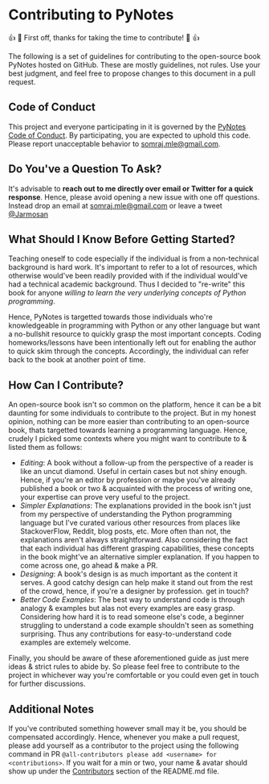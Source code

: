 # Contributing to PyNotes

:+1: :tada:  First off, thanks for taking the time to contribute! :tada: :+1:

The following is a set of guidelines for contributing to the open-source book PyNotes hosted on GitHub. These are mostly guidelines, not rules. Use your best judgment, and feel free to propose changes to this document in a pull request.

## Code of Conduct

This project and everyone participating in it is governed by the [PyNotes Code of Conduct](https://github.com/Jarmos-san/pynotes/blob/master/CODE_OF_CONDUCT.md). By participating, you are expected to uphold this code. Please report unacceptable behavior to somraj.mle@gmail.com.

## Do You've a Question To Ask?

It's advisable to **reach out to me directly over email or Twitter for a quick response**. Hence, please avoid opening a new issue with one off questions. Instead drop an email at somraj.mle@gmail.com or leave a tweet [@Jarmosan](https://twitter.com/Jarmosan)

## What Should I Know Before Getting Started?

Teaching oneself to code especially if the individual is from a non-technical background is hard work. It's important to refer to a lot of resources, which otherwise would've been readily provided with if the individual would've had a technical academic background. Thus I decided to "re-write" this book for anyone *willing to learn the very underlying concepts of Python programming*.

Hence, PyNotes is targetted towards those individuals who're knowledgeable in programming with Python or any other language but want a no-bullshit resource to quickly grasp the most important concepts. Coding homeworks/lessons have been intentionally left out for enabling the author to quick skim through the concepts. Accordingly, the individual can refer back to the book at another point of time.

## How Can I Contribute?

An open-source book isn't so common on the platform, hence it can be a bit daunting for some individuals to contribute to the project. But in my honest opinion, nothing can be more easier than contributing to an open-source book, thats targetted towards learning a programming language. Hence, crudely I picked some contexts where you might want to contribute to & listed them as follows:

- *Editing*: A book without a follow-up from the perspective of a reader is like an uncut diamond. Useful in certain cases but not shiny enough. Hence, if you're an editor by profession or maybe you've already published a book or two & acquainted with the process of writing one, your expertise can prove very useful to the project.
- *Simpler Explanations*: The explanations provided in the book isn't just from my perspective of understanding the Python programming language but I've curated various other resources from places like StackoverFlow, Reddit, blog posts, etc. More often than not, the explanations aren't always straightforward. Also considering the fact that each individual has different grasping capabilities, these concepts in the book might've an alternative simpler explanation. If you happen to come across one, go ahead & make a PR.
- *Designing*: A book's design is as much important as the content it serves. A good catchy design can help make it stand out from the rest of the crowd, hence, if you're a designer by profession. get in touch?
- *Better Code Examples*: The best way to understand code is through analogy & examples but alas not every examples are easy grasp. Considering how hard it is to read someone else's code, a beginner struggling to understand a code example shouldn't seen as something surprising. Thus any contributions for easy-to-understand code examples are extemely welcome.

Finally, you should be aware of these aforementioned guide as just mere ideas & strict rules to abide by. So please feel free to contribute to the project in whichever way you're comfortable or you could even get in touch for further discussions.

## Additional Notes

If you've contributed something however small may it be, you should be compensated accordingly. Hence, whenever you make a pull request, please add yourself as a contributor to the project using the following command in PR `@all-contributors please add <username> for <contributions>`. If you wait for a min or two, your name & avatar should show up under the [Contributors](https://github.com/Jarmos-san/pynotes/blob/master/README.md#contributors-) section of the README.md file.
